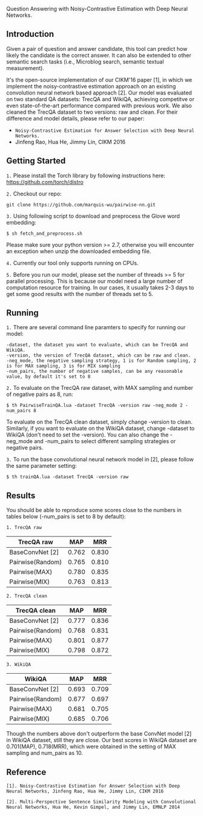 Question Answering with Noisy-Contrastive Estimation with Deep Neural Networks.

Introduction
-------------
Given a pair of question and answer candidate, this tool can predict how likely the candidate is the correct answer. It can also be extended to other semantic search tasks (i.e., Microblog search, semantic textual measurement).

It's the open-source implementation of our CIKM'16 paper [1], in which we implement the noisy-contrastive estimation approach on an existing convolution neural network based approach [2]. Our model was evaluated on two standard QA datasets: TrecQA and WikiQA, achieving competitve or even state-of-the-art performance compared with previous work. We also cleaned the TrecQA dataset to two versions: raw and clean. For their difference and model details, please refer to our paper:
- ``Noisy-Contrastive Estimation for Answer Selection with Deep Neural Networks.``
- Jinfeng Rao, Hua He, Jimmy Lin, CIKM 2016

Getting Started
-----------
``1.`` Please install the Torch library by following instructions here: https://github.com/torch/distro

``2.`` Checkout our repo:
```
git clone https://github.com/marquis-wu/pairwise-nn.git
```

``3.`` Using following script to download and preprocess the Glove word embedding:
```
$ sh fetch_and_preprocess.sh
``` 
Please make sure your python version >= 2.7, otherwise you will encounter an exception when unzip the downloaded embedding file.

``4.`` Currently our tool only supports running on CPUs. 

``5.`` Before you run our model, please set the number of threads >= 5 for parallel processing. This is because our model need a large number of computation resource for training. In our cases, it usually takes 2-3 days to get some good results with the number of threads set to 5.

Running
--------
``1.`` There are several command line paramters to specify for running our model:
```
-dataset, the dataset you want to evaluate, which can be TrecQA and WikiQA. 
-version, the version of TrecQA dataset, which can be raw and clean. 
-neg_mode, the negative sampling strategy, 1 is for Random sampling, 2 is for MAX sampling, 3 is for MIX sampling 
-num_pairs, the number of negative samples, can be any reasonable value, by default it's set to 8
```

``2.`` To evaluate on the TrecQA raw dataset, with MAX sampling and number of negative pairs as 8, run:
```
$ th PairwiseTrainQA.lua -dataset TrecQA -version raw -neg_mode 2 -num_pairs 8
```
To evaluate on the TrecQA clean dataset, simply change -version to clean.
Similarly, if you want to evaluate on the WikiQA dataset, change -dataset to WikiQA (don't need to set the -version).
You can also change the -neg_mode and -num_pairs to select different sampling strategies or negative pairs.

``3.`` To run the base convolutional neural network model in [2], please follow the same parameter setting:
```
$ th trainQA.lua -dataset TrecQA -version raw
```

Results
-------
You should be able to reproduce some scores close to the numbers in tables below (-num_pairs is set to 8 by default):

``1. TrecQA raw`` 

TrecQA raw       |  MAP   |  MRR
-----------------|--------|------
BaseConvNet [2]  | 0.762  | 0.830
Pairwise(Random) | 0.765  | 0.810
Pairwise(MAX)    | 0.780  | 0.835
Pairwise(MIX)    | 0.763  | 0.813

``2. TrecQA clean`` 

TrecQA clean     |  MAP   |  MRR
-----------------|--------|------
BaseConvNet [2]  | 0.777  | 0.836
Pairwise(Random) | 0.768  | 0.831
Pairwise(MAX)    | 0.801  | 0.877
Pairwise(MIX)    | 0.798  | 0.872

``3. WikiQA`` 

WikiQA           |  MAP   |  MRR
-----------------|--------|------
BaseConvNet [2]  | 0.693  | 0.709
Pairwise(Random) | 0.677  | 0.697
Pairwise(MAX)    | 0.681  | 0.705
Pairwise(MIX)    | 0.685  | 0.706
Though the numbers above don't outperform the base ConvNet model [2] in WikiQA dataset, still they are close. Our best scores in WikiQA dataset are 0.701(MAP), 0.718(MRR), which were obtained in the setting of MAX sampling and num_pairs as 10.

Reference
--------
``[1]. Noisy-Contrastive Estimation for Answer Selection with Deep Neural Networks, Jinfeng Rao, Hua He, Jimmy Lin, CIKM 2016`` 

``[2]. Multi-Perspective Sentence Similarity Modeling with Convolutional Neural Networks, Hua He, Kevin Gimpel, and Jimmy Lin, EMNLP 2014`` 
